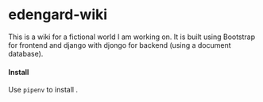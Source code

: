 # edengard-wiki
This is a wiki for a fictional world I am working on. It is built using Bootstrap for frontend and django with djongo for backend (using a document database).

#### Install
Use `pipenv` to install .
